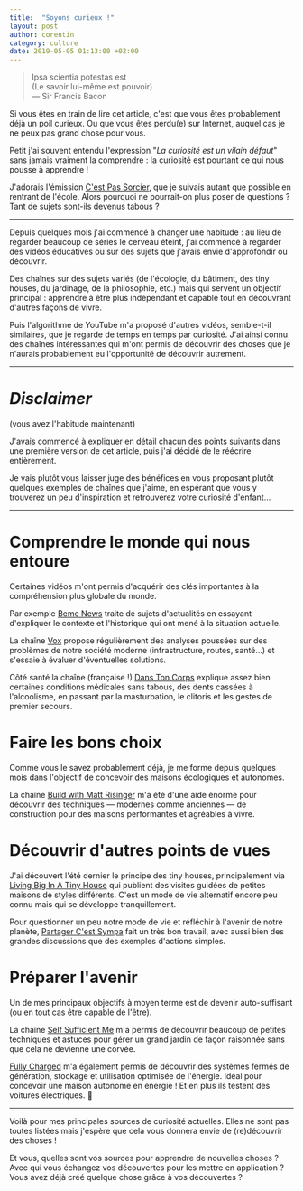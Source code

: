 ```yaml
---
title:  "Soyons curieux !"
layout: post
author: corentin
category: culture
date: 2019-05-05 01:13:00 +02:00
---
```


> Ipsa scientia potestas est  
> (Le savoir lui-même est pouvoir)  
> — Sir Francis Bacon

Si vous êtes en train de lire cet article, c'est que vous êtes probablement déjà un poil curieux. Ou que vous êtes perdu(e) sur Internet, auquel cas je ne peux pas grand chose pour vous.

Petit j'ai souvent entendu l'expression "*La curiosité est un vilain défaut*" sans jamais vraiment la comprendre : la curiosité est pourtant ce qui nous pousse à apprendre !

J'adorais l'émission [C'est Pas Sorcier](https://www.youtube.com/user/cestpassorcierftv), que je suivais autant que possible en rentrant de l'école. Alors pourquoi ne pourrait-on plus poser de questions ? Tant de sujets sont-ils devenus tabous ?

---

Depuis quelques mois j'ai commencé à changer une habitude : au lieu de regarder beaucoup de séries le cerveau éteint, j'ai commencé à regarder des vidéos éducatives ou sur des sujets que j'avais envie d'approfondir ou découvrir.

Des chaînes sur des sujets variés (de l'écologie, du bâtiment, des tiny houses, du jardinage, de la philosophie, etc.) mais qui servent un objectif principal : apprendre à être plus indépendant et capable tout en découvrant d'autres façons de vivre.

Puis l'algorithme de YouTube m'a proposé d'autres vidéos, semble-t-il similaires, que je regarde de temps en temps par curiosité. J'ai ainsi connu des chaînes intéressantes qui m'ont permis de découvrir des choses que je n'aurais probablement eu l'opportunité de découvrir autrement.

---

# *Disclaimer*

(vous avez l'habitude maintenant)

J'avais commencé à expliquer en détail chacun des points suivants dans une première version de cet article, puis j'ai décidé de le réécrire entièrement.

Je vais plutôt vous laisser juge des bénéfices en vous proposant plutôt quelques exemples de chaînes que j'aime, en espérant que vous y trouverez un peu d'inspiration et retrouverez votre curiosité d'enfant…

---

# Comprendre le monde qui nous entoure

Certaines vidéos m'ont permis d'acquérir des clés importantes à la compréhension plus globale du monde.

Par exemple [Beme News](https://www.youtube.com/channel/UCY0YIply-je0EhSWLgpftVw) traite de sujets d'actualités en essayant d'expliquer le contexte et l'historique qui ont mené à la situation actuelle.

La chaîne [Vox](https://www.youtube.com/user/voxdotcom) propose régulièrement des analyses poussées sur des problèmes de notre société moderne (infrastructure, routes, santé…) et s'essaie à évaluer d'éventuelles solutions.

Côté santé la chaîne (française !) [Dans Ton Corps](https://www.youtube.com/channel/UCOchT7ZJ4TXe3stdLW1Sfxw) explique assez bien certaines conditions médicales sans tabous, des dents cassées à l'alcoolisme, en passant par la masturbation, le clitoris et les gestes de premier secours.

# Faire les bons choix

Comme vous le savez probablement déjà, je me forme depuis quelques mois dans l'objectif de concevoir des maisons écologiques et autonomes.

La chaîne [Build with Matt Risinger](https://www.youtube.com/user/MattRisinger) m'a été d'une aide énorme pour découvrir des techniques — modernes comme anciennes — de construction pour des maisons performantes et agréables à vivre.

# Découvrir d'autres points de vues

J'ai découvert l'été dernier le principe des tiny houses, principalement via [Living Big In A Tiny House](https://www.youtube.com/user/livingbigtinyhouse) qui publient des visites guidées de petites maisons de styles différents. C'est un mode de vie alternatif encore peu connu mais qui se développe tranquillement.

Pour questionner un peu notre mode de vie et réfléchir à l'avenir de notre planète, [Partager C'est Sympa](https://www.youtube.com/user/elfuegoo) fait un très bon travail, avec aussi bien des grandes discussions que des exemples d'actions simples.

# Préparer l'avenir

Un de mes principaux objectifs à moyen terme est de devenir auto-suffisant (ou en tout cas être capable de l'être).

La chaîne [Self Sufficient Me](https://www.youtube.com/user/markyv69) m'a permis de découvrir beaucoup de petites techniques et astuces pour gérer un grand jardin de façon raisonnée sans que cela ne devienne une corvée.

[Fully Charged](https://www.youtube.com/user/fullychargedshow) m'a également permis de découvrir des systèmes fermés de génération, stockage et utilisation optimisée de l'énergie. Idéal pour concevoir une maison autonome en énergie ! Et en plus ils testent des voitures électriques. 🤩

---

Voilà pour mes principales sources de curiosité actuelles. Elles ne sont pas toutes listées mais j'espère que cela vous donnera envie de (re)découvrir des choses !

Et vous, quelles sont vos sources pour apprendre de nouvelles choses ? Avec qui vous échangez vos découvertes pour les mettre en application ? Vous avez déjà créé quelque chose grâce à vos découvertes ?
